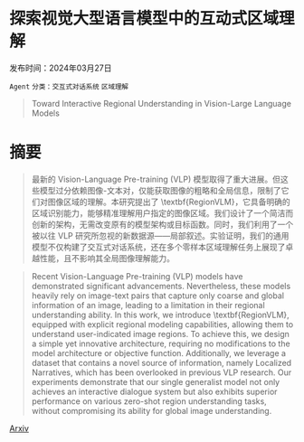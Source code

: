 # 探索视觉大型语言模型中的互动式区域理解

发布时间：2024年03月27日

`Agent` `分类：交互式对话系统` `区域理解`

> Toward Interactive Regional Understanding in Vision-Large Language Models

# 摘要

> 最新的 Vision-Language Pre-training (VLP) 模型取得了重大进展。但这些模型过分依赖图像-文本对，仅能获取图像的粗略和全局信息，限制了它们对图像区域的理解。本研究提出了 \textbf{RegionVLM}，它具备明确的区域识别能力，能够精准理解用户指定的图像区域。我们设计了一个简洁而创新的架构，无需改变原有的模型架构或目标函数。同时，我们利用了一个被以往 VLP 研究所忽视的新数据源——局部叙述。实验证明，我们的通用模型不仅构建了交互式对话系统，还在多个零样本区域理解任务上展现了卓越性能，且不影响其全局图像理解能力。

> Recent Vision-Language Pre-training (VLP) models have demonstrated significant advancements. Nevertheless, these models heavily rely on image-text pairs that capture only coarse and global information of an image, leading to a limitation in their regional understanding ability. In this work, we introduce \textbf{RegionVLM}, equipped with explicit regional modeling capabilities, allowing them to understand user-indicated image regions. To achieve this, we design a simple yet innovative architecture, requiring no modifications to the model architecture or objective function. Additionally, we leverage a dataset that contains a novel source of information, namely Localized Narratives, which has been overlooked in previous VLP research. Our experiments demonstrate that our single generalist model not only achieves an interactive dialogue system but also exhibits superior performance on various zero-shot region understanding tasks, without compromising its ability for global image understanding.

[Arxiv](https://arxiv.org/abs/2403.18260)